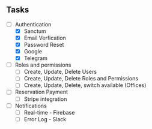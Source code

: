 ## Tasks
- [ ] Authentication 
    - [X] Sanctum
    - [X] Email Verfication
    - [X] Password Reset
    - [X] Google
    - [X] Telegram
- [ ] Roles and permissions
    - [ ] Create, Update, Delete Users
    - [ ] Create, Update, Delete Roles and Permissions
    - [ ] Create, Update, Delete, switch available (Offices)
- [ ] Reservation Payment
    - [ ] Stripe integration
- [ ] Notifications
    - [ ] Real-time - Firebase
    - [ ] Error Log - Slack
